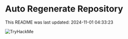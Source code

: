 # Auto Regenerate Repository

This README was last updated: 2024-11-01 04:33:23

 ![TryHackMe](https://tryhackme.com/badge/533634)